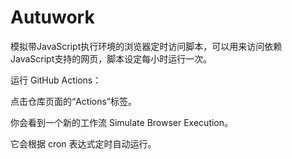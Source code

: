 # Autuwork


模拟带JavaScript执行环境的浏览器定时访问脚本，可以用来访问依赖JavaScript支持的网页，脚本设定每小时运行一次。


运行 GitHub Actions：

点击仓库页面的“Actions”标签。

你会看到一个新的工作流 Simulate Browser Execution。


它会根据 cron 表达式定时自动运行。
